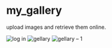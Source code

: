 # my_gallery

upload images and retrieve them online.




![log in](https://github.com/ahmedhany20200050/my_gallery_app/assets/101389444/ead75296-c3e9-448e-a033-eadd4d0f5e7d)
![gellary](https://github.com/ahmedhany20200050/my_gallery_app/assets/101389444/7cfd94e9-0286-4cbf-a616-357b31422677)
![gellary – 1](https://github.com/ahmedhany20200050/my_gallery_app/assets/101389444/a5bbb565-f956-4dce-ac5a-998c613c30c8)
